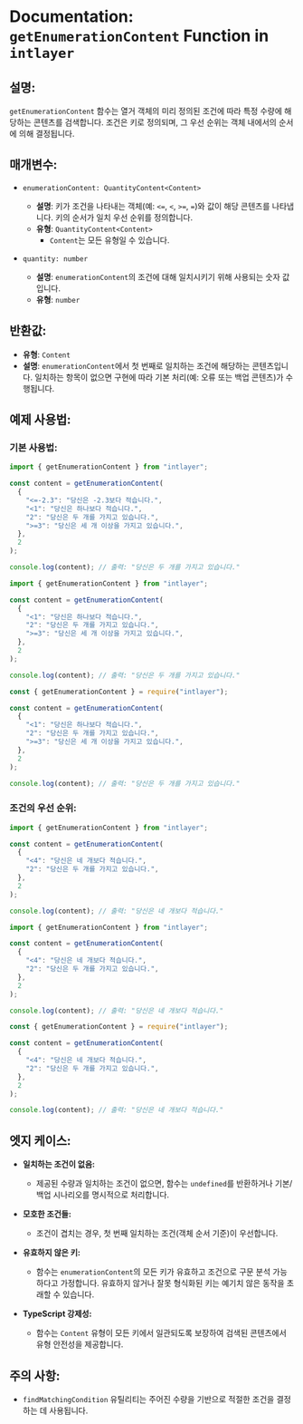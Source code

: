 # Documentation: `getEnumerationContent` Function in `intlayer`

## 설명:

`getEnumerationContent` 함수는 열거 객체의 미리 정의된 조건에 따라 특정 수량에 해당하는 콘텐츠를 검색합니다. 조건은 키로 정의되며, 그 우선 순위는 객체 내에서의 순서에 의해 결정됩니다.

## 매개변수:

- `enumerationContent: QuantityContent<Content>`

  - **설명**: 키가 조건을 나타내는 객체(예: `<=`, `<`, `>=`, `=`)와 값이 해당 콘텐츠를 나타냅니다. 키의 순서가 일치 우선 순위를 정의합니다.
  - **유형**: `QuantityContent<Content>`
    - `Content`는 모든 유형일 수 있습니다.

- `quantity: number`

  - **설명**: `enumerationContent`의 조건에 대해 일치시키기 위해 사용되는 숫자 값입니다.
  - **유형**: `number`

## 반환값:

- **유형**: `Content`
- **설명**: `enumerationContent`에서 첫 번째로 일치하는 조건에 해당하는 콘텐츠입니다. 일치하는 항목이 없으면 구현에 따라 기본 처리(예: 오류 또는 백업 콘텐츠)가 수행됩니다.

## 예제 사용법:

### 기본 사용법:

```typescript codeFormat="typescript"
import { getEnumerationContent } from "intlayer";

const content = getEnumerationContent(
  {
    "<=-2.3": "당신은 -2.3보다 적습니다.",
    "<1": "당신은 하나보다 적습니다.",
    "2": "당신은 두 개를 가지고 있습니다.",
    ">=3": "당신은 세 개 이상을 가지고 있습니다.",
  },
  2
);

console.log(content); // 출력: "당신은 두 개를 가지고 있습니다."
```

```javascript codeFormat="esm"
import { getEnumerationContent } from "intlayer";

const content = getEnumerationContent(
  {
    "<1": "당신은 하나보다 적습니다.",
    "2": "당신은 두 개를 가지고 있습니다.",
    ">=3": "당신은 세 개 이상을 가지고 있습니다.",
  },
  2
);

console.log(content); // 출력: "당신은 두 개를 가지고 있습니다."
```

```javascript codeFormat="commonjs"
const { getEnumerationContent } = require("intlayer");

const content = getEnumerationContent(
  {
    "<1": "당신은 하나보다 적습니다.",
    "2": "당신은 두 개를 가지고 있습니다.",
    ">=3": "당신은 세 개 이상을 가지고 있습니다.",
  },
  2
);

console.log(content); // 출력: "당신은 두 개를 가지고 있습니다."
```

### 조건의 우선 순위:

```typescript codeFormat="typescript"
import { getEnumerationContent } from "intlayer";

const content = getEnumerationContent(
  {
    "<4": "당신은 네 개보다 적습니다.",
    "2": "당신은 두 개를 가지고 있습니다.",
  },
  2
);

console.log(content); // 출력: "당신은 네 개보다 적습니다."
```

```javascript codeFormat="esm"
import { getEnumerationContent } from "intlayer";

const content = getEnumerationContent(
  {
    "<4": "당신은 네 개보다 적습니다.",
    "2": "당신은 두 개를 가지고 있습니다.",
  },
  2
);

console.log(content); // 출력: "당신은 네 개보다 적습니다."
```

```javascript codeFormat="commonjs"
const { getEnumerationContent } = require("intlayer");

const content = getEnumerationContent(
  {
    "<4": "당신은 네 개보다 적습니다.",
    "2": "당신은 두 개를 가지고 있습니다.",
  },
  2
);

console.log(content); // 출력: "당신은 네 개보다 적습니다."
```

## 엣지 케이스:

- **일치하는 조건이 없음:**

  - 제공된 수량과 일치하는 조건이 없으면, 함수는 `undefined`를 반환하거나 기본/백업 시나리오를 명시적으로 처리합니다.

- **모호한 조건들:**

  - 조건이 겹치는 경우, 첫 번째 일치하는 조건(객체 순서 기준)이 우선합니다.

- **유효하지 않은 키:**

  - 함수는 `enumerationContent`의 모든 키가 유효하고 조건으로 구문 분석 가능하다고 가정합니다. 유효하지 않거나 잘못 형식화된 키는 예기치 않은 동작을 초래할 수 있습니다.

- **TypeScript 강제성:**
  - 함수는 `Content` 유형이 모든 키에서 일관되도록 보장하여 검색된 콘텐츠에서 유형 안전성을 제공합니다.

## 주의 사항:

- `findMatchingCondition` 유틸리티는 주어진 수량을 기반으로 적절한 조건을 결정하는 데 사용됩니다.
